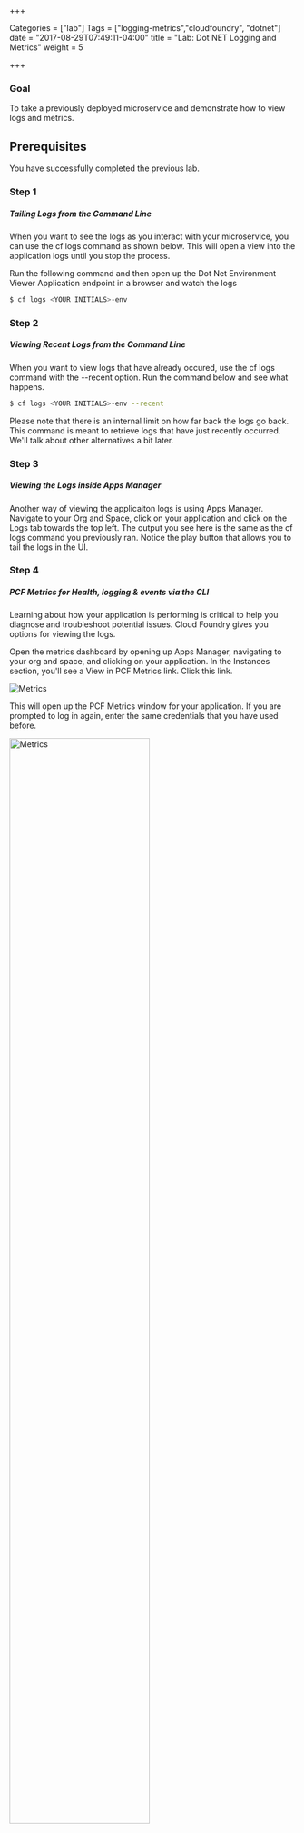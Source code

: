 +++

Categories = ["lab"]
Tags = ["logging-metrics","cloudfoundry", "dotnet"]
date = "2017-08-29T07:49:11-04:00"
title = "Lab: Dot NET Logging and Metrics"
weight = 5

+++

### Goal

To take a previously deployed microservice and demonstrate how to view logs and metrics.

<!--more-->

Prerequisites
--

You have successfully completed the previous lab.

### Step 1
##### Tailing Logs from the Command Line

When you want to see the logs as you interact with your microservice, you can use the cf logs command as shown below. This will open a view into the application logs until you stop the process.

Run the following command and then open up the Dot Net Environment Viewer Application endpoint in a browser and watch the logs

   ````bash
   $ cf logs <YOUR INITIALS>-env
   ````

### Step 2
##### Viewing Recent Logs from the Command Line

When you want to view logs that have already occured, use the cf logs command with the --recent option. Run the command below and see what happens.

   ````bash
   $ cf logs <YOUR INITIALS>-env --recent
   ````

Please note that there is an internal limit on how far back the logs go back. This command is meant to retrieve logs that have just recently occurred. We'll talk about other alternatives a bit later.

### Step 3
##### Viewing the Logs inside Apps Manager

Another way of viewing the applicaiton logs is using Apps Manager. Navigate to your Org and Space, click on your application and click on the Logs tab towards the top left. The output you see here is the same as the cf logs command you previously ran. Notice the play button that allows you to tail the logs in the UI.  

### Step 4
##### PCF Metrics for Health, logging & events via the CLI

Learning about how your application is performing is critical to help you diagnose and troubleshoot potential issues. Cloud Foundry gives you options for viewing the logs.

Open the metrics dashboard by opening up Apps Manager, navigating to your org and space, and clicking on your application. In the Instances section, you'll see a View in PCF Metrics link. Click this link.

<img src="/images/dotnet-pcf-metrics.png" alt="Metrics" sytle="width: 70%; "/>

This will open up the PCF Metrics window for your application. If you are prompted to log in again, enter the same credentials that you have used before.

<img src="/images/pcf-metrics-for-env.png" alt="Metrics" style="width: 70%;"/>

You can Monitor your Container Metrics, Network Metrics and Events for your app. Explore your logs, which shows all your app logs streamed using the Loggregator.

<img src="/images/metrics-architecture.png" alt="Metrics" style="width: 70%;"/>

### Step 2
##### Search & Highlight Log entries

Scroll down to the Logs section in PCF Metrics. Notice that you have the option to change the sort order of the logs, use the Type selection to choose which components you want to see in the logs as well as filtering the logs by keywords and highlighting words within them. You can also select a timeframe on the timeline to further limit the logs you see within the logging area.

Take a few minutes to navigate and interact with PCF Metrics
